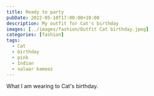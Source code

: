 ```yaml
---
title: Ready to party
pubDate: 2022-05-10T17:00:00+10:00
description: My outfit for Cat's birthday
images: [../images/fashion/Outfit Cat birthday.jpeg]
categories: [fashion]
tags:
  - Cat
  - birthday
  - pink
  - Indian
  - salwar kameez
---
```


What I am wearing to Cat's birthday.
